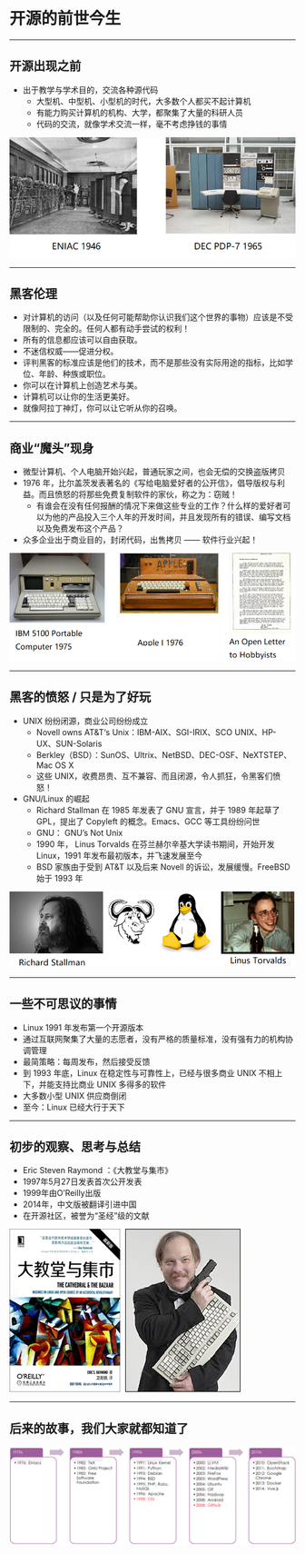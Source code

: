 # 开源的前世今生

---

## 开源出现之前

* 出于教学与学术目的，交流各种源代码
    * 大型机、中型机、小型机的时代，大多数个人都买不起计算机
    * 有能力购买计算机的机构、大学，都聚集了大量的科研人员
    * 代码的交流，就像学术交流一样，毫不考虑挣钱的事情

<img src="./img/eniac-pdp7.png" />

---

## 黑客伦理

* 对计算机的访问（以及任何可能帮助你认识我们这个世界的事物）应该是不受限制的、完全的。任何人都有动手尝试的权利！
* 所有的信息都应该可以自由获取。
* 不迷信权威——促进分权。
* 评判黑客的标准应该是他们的技术，而不是那些没有实际用途的指标，比如学位、年龄、种族或职位。
* 你可以在计算机上创造艺术与美。
* 计算机可以让你的生活更美好。
* 就像阿拉丁神灯，你可以让它听从你的召唤。

---

## 商业“魔头”现身

* 微型计算机、个人电脑开始兴起，普通玩家之间，也会无偿的交换盗版拷贝
* 1976 年，比尔盖茨发表著名的《写给电脑爱好者的公开信》，倡导版权与利益。而且愤怒的将那些免费复制软件的家伙，称之为：窃贼！
    * 有谁会在没有任何报酬的情况下来做这些专业的工作？什么样的爱好者可以为他的产品投入三个人年的开发时间，并且发现所有的错误、编写文档以及免费发布这个产品？
* 众多企业出于商业目的，封闭代码，出售拷贝 —— 软件行业兴起！

<img src="./img/pc-age.png" />

---

## 黑客的愤怒 / 只是为了好玩

* UNIX 纷纷闭源，商业公司纷纷成立
    * Novell owns AT&T‘s Unix：IBM-AIX、SGI-IRIX、SCO UNIX、HP-UX、SUN-Solaris
    * Berkley（BSD）：SunOS、Ultrix、NetBSD、DEC-OSF、NeXTSTEP、Mac OS X
    * 这些 UNIX，收费昂贵、互不兼容、而且闭源，令人抓狂，令黑客们愤怒！
* GNU/Linux 的崛起
    * Richard Stallman 在 1985 年发表了 GNU 宣言，并于 1989 年起草了 GPL，提出了 Copyleft 的概念。Emacs、GCC 等工具纷纷问世
    * GNU： GNU’s Not Unix
    * 1990 年， Linus Torvalds 在芬兰赫尔辛基大学读书期间，开始开发 Linux，1991 年发布最初版本，并飞速发展至今
    * BSD 家族由于受到 AT&T 以及后来 Novell 的诉讼，发展缓慢。FreeBSD 始于 1993 年

<img src="./img/rms-linus.png" />

---

## 一些不可思议的事情

* Linux 1991 年发布第一个开源版本
* 通过互联网聚集了大量的志愿者，没有严格的质量标准，没有强有力的机构协调管理
* 最简策略：每周发布，然后接受反馈
* 到 1993 年底，Linux 在稳定性与可靠性上，已经与很多商业 UNIX 不相上下，并能支持比商业 UNIX 多得多的软件
* 大多数小型 UNIX 供应商倒闭
* 至今：Linux 已经大行于天下

---

## 初步的观察、思考与总结

* Eric Steven Raymond ：《大教堂与集市》
* 1997年5月27日发表首次公开发表
* 1999年由O’Reilly出版
* 2014年，中文版被翻译引进中国
* 在开源社区，被誉为“圣经”级的文献

<img src="./img/esr.png" />

---

## 后来的故事，我们大家就都知道了

<img src="./img/timeline.png" />
